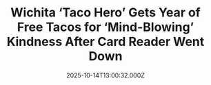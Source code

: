 ---
title: "Wichita ‘Taco Hero’ Gets Year of Free Tacos for ‘Mind-Blowing’ Kindness After Card Reader Went Down"
date: 2025-10-14T13:00:32.000Z
category: Human Kindness
externalLink: "https://www.goodnewsnetwork.org/wichita-taco-hero-gets-year-of-free-tacos-for-mind-blowing-kindness-after-card-reader-went-down/"
image: ""
excerpt: "When the sales and payment software went down at a Wichita taco restaurant, the staff were anxious, and the line for the register, long. Tensions were high, and when the Shear family finally got through the out-the-door-wrap-around line, they were told that Tacos TJ 664 was only accepting cash. They were craving the fresh shrimp […] The post Wichita ‘Taco…"
---